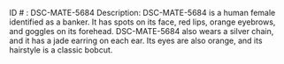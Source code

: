 ID # : DSC-MATE-5684
Description: DSC-MATE-5684 is a human female identified as a banker. It has spots on its face, red lips, orange eyebrows, and goggles on its forehead. DSC-MATE-5684 also wears a silver chain, and it has a jade earring on each ear. Its eyes are also orange, and its hairstyle is a classic bobcut.